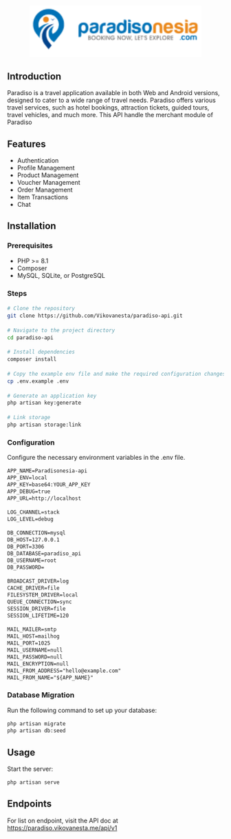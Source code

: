 <p align="center"><img src="public/Paradiso.png" width="400" alt="Paradiso Logo"></a></p>

## Introduction

Paradiso is a travel application available in both Web and Android versions, designed to cater to a wide range of travel needs. Paradiso offers various travel services, such as hotel bookings, attraction tickets, guided tours, travel vehicles, and much more. This API handle the merchant module of Paradiso

## Features

- Authentication
- Profile Management
- Product Management
- Voucher Management
- Order Management
- Item Transactions
- Chat

## Installation

### Prerequisites
- PHP >= 8.1
- Composer
- MySQL, SQLite, or PostgreSQL

### Steps

```sh
# Clone the repository
git clone https://github.com/Vikovanesta/paradiso-api.git

# Navigate to the project directory
cd paradiso-api

# Install dependencies
composer install

# Copy the example env file and make the required configuration changes
cp .env.example .env

# Generate an application key
php artisan key:generate

# Link storage
php artisan storage:link
```

### Configuration
Configure the necessary environment variables in the .env file.
```dotenv
APP_NAME=Paradisonesia-api
APP_ENV=local
APP_KEY=base64:YOUR_APP_KEY
APP_DEBUG=true
APP_URL=http://localhost

LOG_CHANNEL=stack
LOG_LEVEL=debug

DB_CONNECTION=mysql
DB_HOST=127.0.0.1
DB_PORT=3306
DB_DATABASE=paradiso_api
DB_USERNAME=root
DB_PASSWORD=

BROADCAST_DRIVER=log
CACHE_DRIVER=file
FILESYSTEM_DRIVER=local
QUEUE_CONNECTION=sync
SESSION_DRIVER=file
SESSION_LIFETIME=120

MAIL_MAILER=smtp
MAIL_HOST=mailhog
MAIL_PORT=1025
MAIL_USERNAME=null
MAIL_PASSWORD=null
MAIL_ENCRYPTION=null
MAIL_FROM_ADDRESS="hello@example.com"
MAIL_FROM_NAME="${APP_NAME}"
```

### Database Migration
Run the following command to set up your database:
```sh
php artisan migrate
php artisan db:seed
```
## Usage
Start the server:
```sh
php artisan serve
```

## Endpoints
For list on endpoint, visit the API doc at https://paradiso.vikovanesta.me/api/v1
